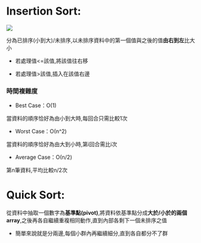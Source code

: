 # Insertion Sort:

![](https://i.imgur.com/1JrragX.png)

分為已排序(小到大)/未排序,以未排序資料中的第一個值與之後的值**由右到左**比大小

* 若處理值<=該值,將該值往右移

* 若處理值>該值,插入在該值右邊

### 時間複雜度 
* Best Case：Ο(1)

當資料的順序恰好為由小到大時,每回合只需比較1次

* Worst Case：Ο(n^2)

當資料的順序恰好為由大到小時,第i回合需比i次

* Average Case：Ο(n/2)

第n筆資料,平均比較n/2次

# Quick Sort:

從資料中抽取一個數字為**基準點(pivot)**,將資料依基準點分成**大於/小於的兩個array**,之後再各自繼續重複相同動作,直到內部各剩下一個未排序之值

* 簡單來說就是分兩邊,每個小群內再繼續細分,直到各自都分不了群
